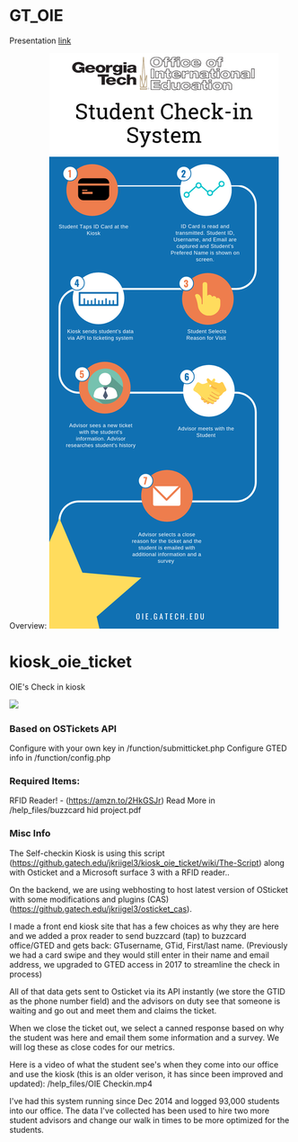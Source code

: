 # GT_OIE

Presentation <a href="https://docs.google.com/presentation/d/e/2PACX-1vRphFazsSrfs56BExLk_B4Rd3b-rLftx5uxfZ_tMaMjw15iAGxZRPClw-Cvz57D51voOI_f2fdOVhct/pub?start=false&loop=false&delayms=3000">link</a>


Overview:
<img src="https://github.com/jkriig/GT_OIE/blob/master/checkin.png">

# kiosk_oie_ticket
OIE's Check in kiosk

<img src="https://github.gatech.edu/jkriigel3/kiosk_oie_ticket/blob/master/help_files/welcome.png?raw=true">

### Based on OSTickets API
Configure with your own key in /function/submitticket.php
Configure GTED info in /function/config.php

### Required Items:
RFID Reader! - (https://amzn.to/2HkGSJr)
Read More in /help_files/buzzcard hid project.pdf



### Misc Info

The Self-checkin Kiosk is using this script (https://github.gatech.edu/jkriigel3/kiosk_oie_ticket/wiki/The-Script) along with Osticket and a Microsoft surface 3 with a RFID reader.. 

On the backend, we are using webhosting to host latest version of OSticket with some modifications and plugins (CAS) (https://github.gatech.edu/jkriigel3/osticket_cas). 

I made a front end kiosk site that has a few choices as why they are here and we added a prox reader to send buzzcard (tap) to buzzcard office/GTED and gets back: GTusername, GTid, First/last name.  (Previously we had a card swipe and they would still enter in their name and email address, we upgraded to GTED access in 2017 to streamline the check in process) 

All of that data gets sent to Osticket via its API instantly (we store the GTID as the phone number field) and the advisors on duty see that someone is waiting and go out and meet them and claims the ticket. 

When we close the ticket out, we select a canned response based on why the student was here and email them some information and a survey. We will log these as close codes for our metrics. 

Here is a video of what the student see's when they come into our office and use the kiosk (this is an older verison, it has since been improved and updated): /help_files/OIE Checkin.mp4

I've had this system running since Dec 2014 and logged 93,000 students into our office. The data I've collected has been used to hire two more student advisors and change our walk in times to be more optimized for the students. 
